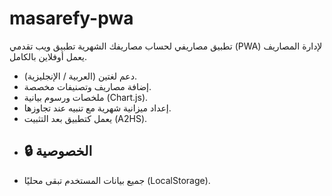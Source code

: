 # masarefy-pwa
تطبيق مصاريفي لحساب مصاريفك الشهرية
تطبيق ويب تقدمي (PWA) لإدارة المصاريف يعمل أوفلاين بالكامل.  
- دعم لغتين (العربية / الإنجليزية).  
- إضافة مصاريف وتصنيفات مخصصة.  
- ملخصات ورسوم بيانية (Chart.js).  
- إعداد ميزانية شهرية مع تنبيه عند تجاوزها.  
- يعمل كتطبيق بعد التثبيت (A2HS).
- ## 🔒 الخصوصية
- جميع بيانات المستخدم تبقى محليًا (LocalStorage).
